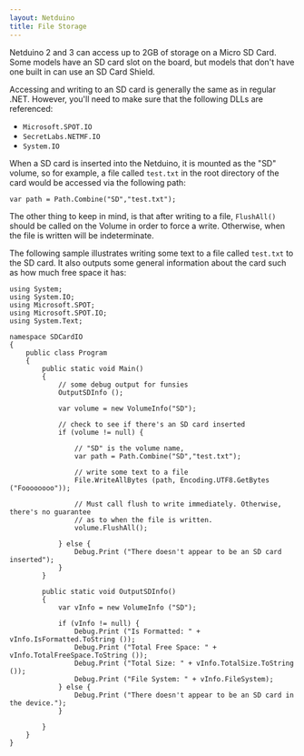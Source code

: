 ```yaml
---
layout: Netduino
title: File Storage
---
```


Netduino 2 and 3 can access up to 2GB of storage on a Micro SD Card. Some models have an SD card slot on the board, but models that don't have one built in can use an SD Card Shield. 

Accessing and writing to an SD card is generally the same as in regular .NET. However, you'll need to make sure that the following DLLs are referenced:

 * `Microsoft.SPOT.IO`
 * `SecretLabs.NETMF.IO`
 * `System.IO`

When a SD card is inserted into the Netduino, it is mounted as the "SD" volume, so for example, a file called `test.txt` in the root directory of the card would be accessed via the following path:

`var path = Path.Combine("SD","test.txt");`

The other thing to keep in mind, is that after writing to a file, `FlushAll()` should be called on the Volume in order to force a write. Otherwise, when the file is written will be indeterminate.

The following sample illustrates writing some text to a file called `test.txt` to the SD card. It also outputs some general information about the card such as how much free space it has:

```
using System;
using System.IO;
using Microsoft.SPOT;
using Microsoft.SPOT.IO;
using System.Text;

namespace SDCardIO
{
	public class Program
	{
		public static void Main()
		{
			// some debug output for funsies 
			OutputSDInfo ();

			var volume = new VolumeInfo("SD");

			// check to see if there's an SD card inserted
			if (volume != null) {

				// "SD" is the volume name,
				var path = Path.Combine("SD","test.txt");

				// write some text to a file
				File.WriteAllBytes (path, Encoding.UTF8.GetBytes ("Foooooooo"));

				// Must call flush to write immediately. Otherwise, there's no guarantee 
				// as to when the file is written. 
				volume.FlushAll();

			} else {
				Debug.Print ("There doesn't appear to be an SD card inserted");
			}
		}

		public static void OutputSDInfo()
		{
			var vInfo = new VolumeInfo ("SD");

			if (vInfo != null) {
				Debug.Print ("Is Formatted: " + vInfo.IsFormatted.ToString ());
				Debug.Print ("Total Free Space: " + vInfo.TotalFreeSpace.ToString ());
				Debug.Print ("Total Size: " + vInfo.TotalSize.ToString ());
				Debug.Print ("File System: " + vInfo.FileSystem);
			} else {
				Debug.Print ("There doesn't appear to be an SD card in the device.");
			}

		}
	}
}
```